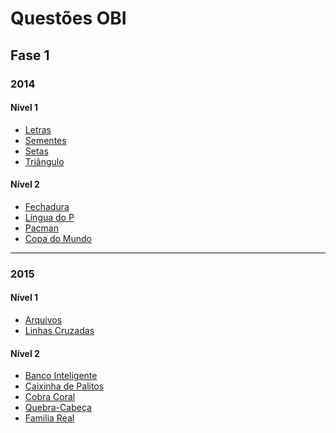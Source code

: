 <h1>Questões OBI</h1>
<h2>Fase 1</h2>
<h3>2014</h3>
<h4>Nível 1</h4>
<ul>
  <li><a href='https://github.com/JorgeRoniel/Questoes-OBI/blob/main/Fase1/2014/nivel1/letras.py'>Letras</a></li>
  <li><a href='https://github.com/JorgeRoniel/Questoes-OBI/blob/main/Fase1/2014/nivel1/sementes.py'>Sementes</a></li>
  <li><a href='https://github.com/JorgeRoniel/Questoes-OBI/blob/main/Fase1/2014/nivel1/setas.py'>Setas</a></li>
  <li><a href='https://github.com/JorgeRoniel/Questoes-OBI/blob/main/Fase1/2014/nivel1/triangulo.py'>Triângulo</a></li>
</ul>

<h4>Nível 2</h4>
<ul>
  <li><a href='https://github.com/JorgeRoniel/Questoes-OBI/blob/main/Fase1/2014/nivel2/fechadura.py'>Fechadura</a></li>
  <li><a href='https://github.com/JorgeRoniel/Questoes-OBI/blob/main/Fase1/2014/nivel2/lingua_doP.py'>Língua do P</a></li>
  <li><a href='https://github.com/JorgeRoniel/Questoes-OBI/blob/main/Fase1/2014/nivel2/pacman.py'>Pacman</a></li>
  <li><a href='https://github.com/JorgeRoniel/Questoes-OBI/blob/main/Fase1/2014/nivel2/copa.py'>Copa do Mundo</a></li>
</ul>
<hr>
<h3>2015</h3>
<h4>Nível 1</h4>
<ul>
  <li><a href='https://github.com/JorgeRoniel/Questoes-OBI/blob/main/Fase1/2015/nivel1/arquivos.py'>Arquivos</a></li>
  <li><a href='https://github.com/JorgeRoniel/Questoes-OBI/blob/main/Fase1/2015/nivel1/linhas_cruzadas.py'>Linhas Cruzadas</a></li>
</ul>

<h4>Nível 2</h4>
<ul>
  <li><a href='https://github.com/JorgeRoniel/Questoes-OBI/blob/main/Fase1/2015/nivel2/banco_inteligente.py'>Banco Inteligente</a></li>
  <li><a href='https://github.com/JorgeRoniel/Questoes-OBI/blob/main/Fase1/2015/nivel2/caixinha_de_palitos.py'>Caixinha de Palitos</a></li>
  <li><a href='https://github.com/JorgeRoniel/Questoes-OBI/blob/main/Fase1/2015/nivel2/cobra_coral.py'>Cobra Coral</a></li>
  <li><a href='https://github.com/JorgeRoniel/Questoes-OBI/blob/main/Fase1/2015/nivel2/quebra_cabeca.py'>Quebra-Cabeça</a></li>
  <li><a href='https://github.com/JorgeRoniel/Questoes-OBI/blob/main/Fase1/2015/nivel2/familia.py'>Familia Real</a></li>
</ul>
